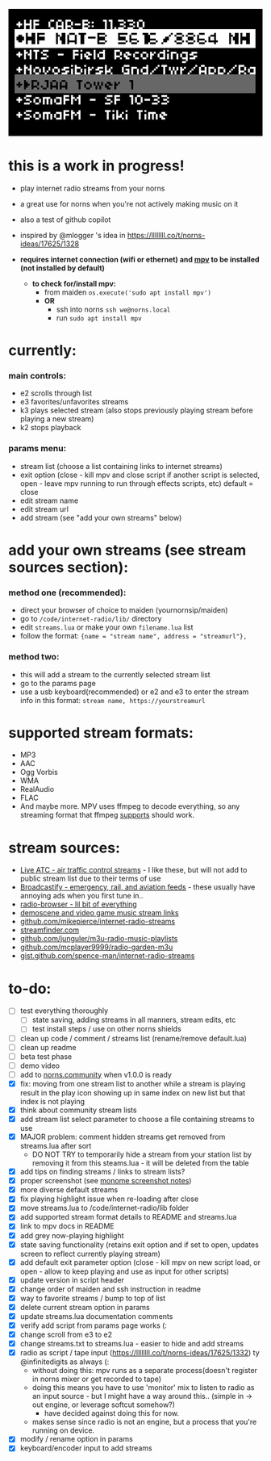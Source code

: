 ![currentscreenshot](screenshot.png)
# this is a work in progress!
- play internet radio streams from your norns
- a great use for norns when you're not actively making music on it
- also a test of github copilot
- inspired by @mlogger 's idea in https://llllllll.co/t/norns-ideas/17625/1328

- **requires internet connection (wifi or ethernet) and [mpv](https://mpv.io/) to be installed (not installed by default)**
    - **to check for/install mpv:**
        - from maiden `os.execute('sudo apt install mpv')`
      - **OR**
        - ssh into norns `ssh we@norns.local`
        - run `sudo apt install mpv`

# currently:
### main controls:
- e2 scrolls through list
- e3 favorites/unfavorites streams
- k3 plays selected stream (also stops previously playing stream before playing a new stream)
- k2 stops playback

### params menu:
- stream list (choose a list containing links to internet streams)
- exit option (close - kill mpv and close script if another script is selected, open - leave mpv running to run through effects scripts, etc) default = close
- edit stream name
- edit stream url
- add stream (see "add your own streams" below)

# add your own streams (see stream sources section):
### method one (recommended):
- direct your browser of choice to maiden (yournornsip/maiden)
- go to `/code/internet-radio/lib/` directory
- edit `streams.lua` or make your own `filename.lua` list
- follow the format:
`{name = "stream name", address = "streamurl"},`

### method two:
- this will add a stream to the currently selected stream list
- go to the params page
- use a usb keyboard(recommended) or e2 and e3 to enter the stream info in this format:
`stream name, https://yourstreamurl`

# supported stream formats:
- MP3
- AAC
- Ogg Vorbis
- WMA
- RealAudio
- FLAC
- And maybe more. MPV uses ffmpeg to decode everything, so any streaming format that ffmpeg [supports](http://ffmpeg.org/general.html#Supported-File-Formats_002c-Codecs-or-Features) should work. 

# stream sources:
- [Live ATC - air traffic control streams](https://www.liveatc.net/feedindex.php) - I like these, but will not add to public stream list due to their terms of use
- [Broadcastify - emergency, rail, and aviation feeds](https://www.broadcastify.com/listen/) - these usually have annoying ads when you first tune in..
- [radio-browser - lil bit of everything](https://www.radio-browser.info/tags)
- [demoscene and video game music stream links](https://mw.rat.bz/davgmsrl/)
- [github.com/mikepierce/internet-radio-streams](https://github.com/mikepierce/internet-radio-streams)
- [streamfinder.com](https://www.streamfinder.com)
- [github.com/junguler/m3u-radio-music-playlists](https://github.com/junguler/m3u-radio-music-playlists)
- [github.com/mcplayer9999/radio-garden-m3u](https://github.com/mcplayer9999/radio-garden-m3u)
- [gist.github.com/spence-man/internet-radio-streams](https://gist.github.com/spence-man/1c37a339d2c5e3aa5b90f7c72b5a39d1)

# to-do:
- [ ] test everything thoroughly
  - [ ] state saving, adding streams in all manners, stream edits, etc
  - [ ] test install steps / use on other norns shields
- [ ] clean up code / comment / streams list (rename/remove default.lua)
- [ ] clean up readme
- [ ] beta test phase
- [ ] demo video
- [ ] add to [norns.community](https://github.com/monome-community/norns-community) when v1.0.0 is ready
- [x] fix: moving from one stream list to another while a stream is playing result in the play icon showing up in same index on new list but that index is not playing
- [x] think about community stream lists
- [x] add stream list select parameter to choose a file containing streams to use
- [x] MAJOR problem: comment hidden streams get removed from streams.lua after sort
  - DO NOT TRY to temporarily hide a stream from your station list by removing it from this steams.lua - it will be deleted from the table
- [x] add tips on finding streams / links to stream lists?
- [x] proper screenshot (see [monome screenshot notes](https://monome.org/docs/norns/help/data/#png))
- [x] more diverse default streams
- [x] fix playing highlight issue when re-loading after close
- [x] move streams.lua to /code/internet-radio/lib folder
- [x] add supported stream format details to README and streams.lua
- [x] link to mpv docs in README
- [x] add grey now-playing highlight
- [x] state saving functionality (retains exit option and if set to open, updates screen to reflect currently playing stream)
- [x] add default exit parameter option (close - kill mpv on new script load, or open - allow to keep playing and use as input for other scripts)
- [x] update version in script header
- [x] change order of maiden and ssh instruction in readme
- [x] way to favorite streams / bump to top of list
- [x] delete current stream option in params
- [x] update streams.lua documentation comments
- [x] verify add script from params page works (:
- [x] change scroll from e3 to e2
- [x] change streams.txt to streams.lua - easier to hide and add streams
- [x] radio as script / tape input (https://llllllll.co/t/norns-ideas/17625/1332) ty @infinitedigits as always (:
    - without doing this: mpv runs as a separate process(doesn't register in norns mixer or get recorded to tape)
    - doing this means you have to use 'monitor' mix to listen to radio as an input source - but I might have a way around this.. (simple in -> out engine, or leverage softcut somehow?)
      - have decided against doing this for now.
    - makes sense since radio is not an engine, but a process that you're running on device.  
- [x] modify / rename option in params
- [x] keyboard/encoder input to add streams